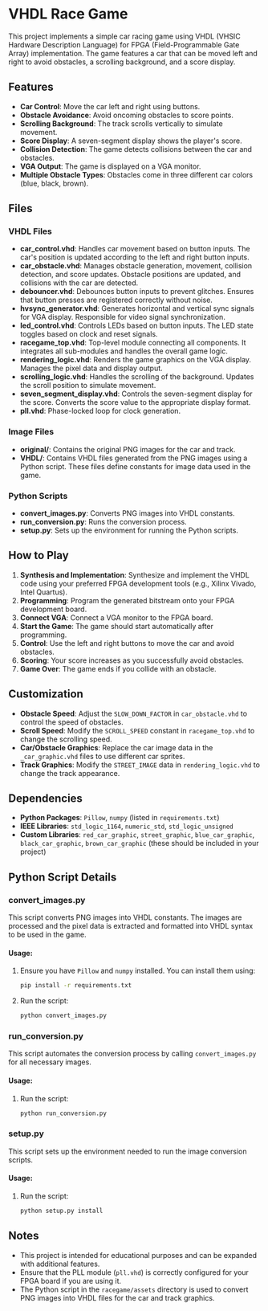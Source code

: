 # VHDL Race Game

This project implements a simple car racing game using VHDL (VHSIC Hardware Description Language) for FPGA (Field-Programmable Gate Array) implementation. The game features a car that can be moved left and right to avoid obstacles, a scrolling background, and a score display.

## Features
- **Car Control**: Move the car left and right using buttons.
- **Obstacle Avoidance**: Avoid oncoming obstacles to score points.
- **Scrolling Background**: The track scrolls vertically to simulate movement.
- **Score Display**: A seven-segment display shows the player's score.
- **Collision Detection**: The game detects collisions between the car and obstacles.
- **VGA Output**: The game is displayed on a VGA monitor.
- **Multiple Obstacle Types**: Obstacles come in three different car colors (blue, black, brown).

## Files

### VHDL Files
- **car_control.vhd**: Handles car movement based on button inputs. The car's position is updated according to the left and right button inputs.
- **car_obstacle.vhd**: Manages obstacle generation, movement, collision detection, and score updates. Obstacle positions are updated, and collisions with the car are detected.
- **debouncer.vhd**: Debounces button inputs to prevent glitches. Ensures that button presses are registered correctly without noise.
- **hvsync_generator.vhd**: Generates horizontal and vertical sync signals for VGA display. Responsible for video signal synchronization.
- **led_control.vhd**: Controls LEDs based on button inputs. The LED state toggles based on clock and reset signals.
- **racegame_top.vhd**: Top-level module connecting all components. It integrates all sub-modules and handles the overall game logic.
- **rendering_logic.vhd**: Renders the game graphics on the VGA display. Manages the pixel data and display output.
- **scrolling_logic.vhd**: Handles the scrolling of the background. Updates the scroll position to simulate movement.
- **seven_segment_display.vhd**: Controls the seven-segment display for the score. Converts the score value to the appropriate display format.
- **pll.vhd**: Phase-locked loop for clock generation.

### Image Files
- **original/**: Contains the original PNG images for the car and track.
- **VHDL/**: Contains VHDL files generated from the PNG images using a Python script. These files define constants for image data used in the game.

### Python Scripts
- **convert_images.py**: Converts PNG images into VHDL constants.
- **run_conversion.py**: Runs the conversion process.
- **setup.py**: Sets up the environment for running the Python scripts.

## How to Play
1. **Synthesis and Implementation**: Synthesize and implement the VHDL code using your preferred FPGA development tools (e.g., Xilinx Vivado, Intel Quartus).
2. **Programming**: Program the generated bitstream onto your FPGA development board.
3. **Connect VGA**: Connect a VGA monitor to the FPGA board.
4. **Start the Game**: The game should start automatically after programming.
5. **Control**: Use the left and right buttons to move the car and avoid obstacles.
6. **Scoring**: Your score increases as you successfully avoid obstacles.
7. **Game Over**: The game ends if you collide with an obstacle.

## Customization
- **Obstacle Speed**: Adjust the `SLOW_DOWN_FACTOR` in `car_obstacle.vhd` to control the speed of obstacles.
- **Scroll Speed**: Modify the `SCROLL_SPEED` constant in `racegame_top.vhd` to change the scrolling speed.
- **Car/Obstacle Graphics**: Replace the car image data in the `_car_graphic.vhd` files to use different car sprites.
- **Track Graphics**: Modify the `STREET_IMAGE` data in `rendering_logic.vhd` to change the track appearance.

## Dependencies
- **Python Packages**: `Pillow`, `numpy` (listed in `requirements.txt`)
- **IEEE Libraries**: `std_logic_1164`, `numeric_std`, `std_logic_unsigned`
- **Custom Libraries**: `red_car_graphic`, `street_graphic`, `blue_car_graphic`, `black_car_graphic`, `brown_car_graphic` (these should be included in your project)

## Python Script Details

### convert_images.py
This script converts PNG images into VHDL constants. The images are processed and the pixel data is extracted and formatted into VHDL syntax to be used in the game.

#### Usage:
1. Ensure you have `Pillow` and `numpy` installed. You can install them using:
    ```bash
    pip install -r requirements.txt
    ```
2. Run the script:
    ```bash
    python convert_images.py
    ```

### run_conversion.py
This script automates the conversion process by calling `convert_images.py` for all necessary images.

#### Usage:
1. Run the script:
    ```bash
    python run_conversion.py
    ```

### setup.py
This script sets up the environment needed to run the image conversion scripts.

#### Usage:
1. Run the script:
    ```bash
    python setup.py install
    ```

## Notes
- This project is intended for educational purposes and can be expanded with additional features.
- Ensure that the PLL module (`pll.vhd`) is correctly configured for your FPGA board if you are using it.
- The Python script in the `racegame/assets` directory is used to convert PNG images into VHDL files for the car and track graphics.
